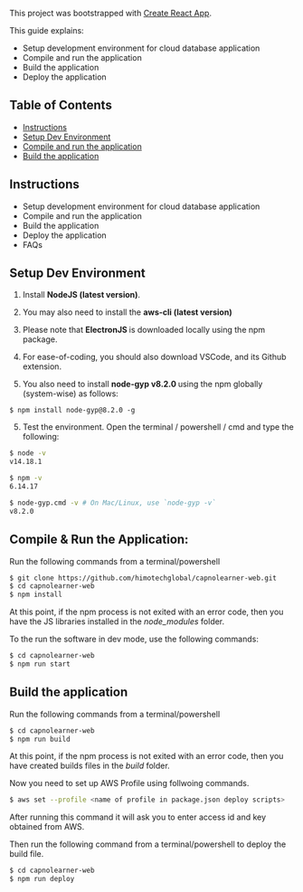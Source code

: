 This project was bootstrapped with [Create React App](https://github.com/facebookincubator/create-react-app).

This guide explains: 

- Setup development environment for cloud database application 
- Compile and run the application
- Build the application 
- Deploy the application 

## Table of Contents

- [Instructions](#instructions)
- [Setup Dev Environment](#setup-dev-environment)
- [Compile and run the application](#compile-run)
- [Build the application](#deploy)

## Instructions

- Setup development environment for cloud database application 
- Compile and run the application
- Build the application 
- Deploy the application 
- FAQs
  

## Setup Dev Environment

1) Install <b>NodeJS (latest version)</b>. 
2) You may also need to install the <b>aws-cli (latest version)</b>
3) Please note that <b> ElectronJS </b> is downloaded locally using the npm package.

4) For ease-of-coding, you should also download VSCode, and its Github extension.

5) You also need to install <b> node-gyp v8.2.0 </b> using the npm globally (system-wise) as follows: 

```node
$ npm install node-gyp@8.2.0 -g 
```

5) Test the environment. Open the terminal / powershell / cmd and type the following: 

```bash
$ node -v
v14.18.1

$ npm -v 
6.14.17 

$ node-gyp.cmd -v # On Mac/Linux, use `node-gyp -v`
v8.2.0 
```

## Compile & Run the Application: 

Run the following commands from a terminal/powershell

```bash
$ git clone https://github.com/himotechglobal/capnolearner-web.git
$ cd capnolearner-web
$ npm install
```

At this point, if the npm process is not exited with an error code, then you have the JS libraries installed in the <i>node_modules</i> folder.

To the run the software in dev mode, use the following commands: 

```bash
$ cd capnolearner-web
$ npm run start
```


## Build the application

Run the following commands from a terminal/powershell

```bash
$ cd capnolearner-web
$ npm run build
```
At this point, if the npm process is not exited with an error code, then you have created builds files in the <i>build</i> folder.

Now you need to set up AWS Profile using follwoing commands.

```bash
$ aws set --profile <name of profile in package.json deploy scripts> 
```

After running this command it will ask you to enter access id and key obtained from AWS.

Then run the following command from a terminal/powershell to deploy the build file.

```bash
$ cd capnolearner-web
$ npm run deploy
```